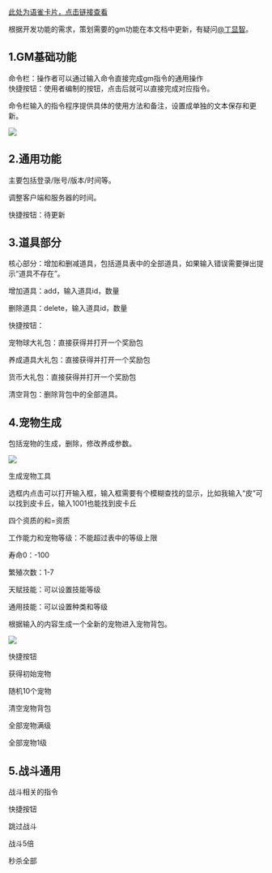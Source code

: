 [此处为语雀卡片，点击链接查看](https://www.yuque.com/cod5mf/iwqppn/rcghgbwinypedaug#oVJbl)

根据开发功能的需求，策划需要的gm功能在本文档中更新，有疑问[@丁显智](undefined/8eizzbie)。



## 1.GM基础功能
命令栏：操作者可以通过输入命令直接完成gm指令的通用操作  
快捷按钮：使用者编制的按钮，点击后就可以直接完成对应指令。

命令栏输入的指令程序提供具体的使用方法和备注，设置成单独的文本保存和更新。

![](https://cdn.nlark.com/yuque/0/2024/png/43733765/1717467634699-705da761-028e-49e1-baf2-a9b319753f7e.png)

## 2.通用功能
主要包括登录/账号/版本/时间等。

调整客户端和服务器的时间。

快捷按钮：待更新



## 3.道具部分
核心部分：增加和删减道具，包括道具表中的全部道具，如果输入错误需要弹出提示“道具不存在”。

增加道具：add，输入道具id，数量

删除道具：delete，输入道具id，数量



快捷按钮： 

宠物球大礼包：直接获得并打开一个奖励包

养成道具大礼包：直接获得并打开一个奖励包

货币大礼包：直接获得并打开一个奖励包

清空背包：删除背包中的全部道具。





## 4.宠物生成
包括宠物的生成，删除，修改养成参数。

![](https://cdn.nlark.com/yuque/0/2024/png/43733765/1717467655521-2873be89-6a2b-480d-89ed-bc8adf4d756d.png)

生成宠物工具

选框内点击可以打开输入框，输入框需要有个模糊查找的显示，比如我输入“皮”可以找到皮卡丘，输入1001也能找到皮卡丘

四个资质的和=资质

工作能力和宠物等级：不能超过表中的等级上限

寿命0：-100

繁殖次数：1-7

天赋技能：可以设置技能等级

通用技能：可以设置种类和等级

根据输入的内容生成一个全新的宠物进入宠物背包。

![](https://cdn.nlark.com/yuque/0/2024/png/43733765/1716521041167-f8df2034-a220-48f4-be83-97e23525d4c1.png)



快捷按钮

获得初始宠物

随机10个宠物

清空宠物背包

全部宠物满级

全部宠物1级



## 5.战斗通用
战斗相关的指令







快捷按钮

跳过战斗

战斗5倍

秒杀全部



